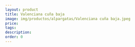 ```yaml
---
layout: product
title: Valenciana cuña baja
image: img/productos/alpargatas/Valenciana cuña baja.jpeg
price: 
tags: 
description: 
order: 0
---
```

